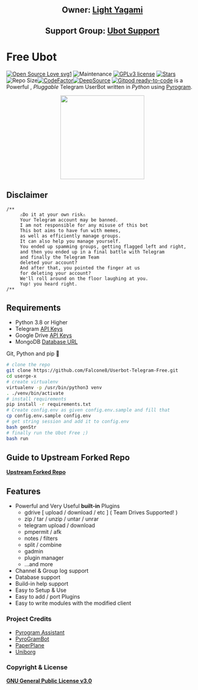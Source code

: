 <h2 align="center"><b>Owner: <a href="https://telegram.dog/LightYagami28">Light Yagami</a></b></h2> 

<h2 align="center"><b>Support Group: <a href="https://t.me/UserbotFreeLight">Ubot Support</a></b></h2>

<h1>Free Ubot</h1>

[![Open Source Love svg1](https://badges.frapsoft.com/os/v1/open-source.png?v=103)](https://github.com/Falcone8/Userbot-Telegram-Free) ![Maintenance](https://img.shields.io/badge/Maintained%3F-yes-green.svg)  [![GPLv3 license](https://img.shields.io/badge/License-GPLv3-blue.svg?&style=flat-square)](https://github.com/Falcone8/Userbot-Telegram-Free/blob/master/LICENSE) [![Stars](https://img.shields.io/github/stars/Falcone8/Userbot-Telegram-Free?&style=flat-square)](https://github.com/Falcone8/Userbot-Telegram-Free) ![Repo Size](https://img.shields.io/github/repo-size/Falcone8/Userbot-Telegram-Free?style=flat-square)[![CodeFactor](https://www.codefactor.io/repository/github/falcone8/userbot-telegram-free/badge)](https://www.codefactor.io/repository/github/falcone8/userbot-telegram-free)[![DeepSource](https://deepsource.io/gh/Falcone8/Userbot-telegram-free.svg/?label=active+issues&show_trend=true)](https://deepsource.io/gh/Falcone8/Userbot-Telegram-Free/?ref=repository-badge) [![Gitpod ready-to-code](https://img.shields.io/badge/Gitpod-ready--to--code-blue?logo=gitpod&style=flat-square)](https://gitpod.io/#Falcone8/Userbot-Telegram-Free)
is a Powerful , _Pluggable_ Telegram UserBot written in _Python_ using [Pyrogram](https://github.com/pyrogram/pyrogram).
<br>
<p align="center">
    <a href="https://telegram.dog/UserbotFreeLight"><img src="https://img.shields.io/badge/Support%20Group-Ubot Support -blue?&logo=telegram&style=social" width=220px></a></p>


## Disclaimer

```
/**
     ⚠️Do it at your own risk⚠️
     Your Telegram account may be banned.
     I am not responsible for any misuse of this bot
     This bot aims to have fun with memes,
     as well as efficiently manage groups.
     It can also help you manage yourself.
     You ended up spamming groups, getting flagged left and right,
     and then you ended up in a final battle with Telegram
     and finally the Telegram Team
     deleted your account?
     And after that, you pointed the finger at us
     for deleting your account?
     We'll roll around on the floor laughing at you.
     Yup! you heard right.
/**
```

## Requirements

* Python 3.8 or Higher
* Telegram [API Keys](https://my.telegram.org/apps)
* Google Drive [API Keys](https://console.developers.google.com/)
* MongoDB [Database URL](https://cloud.mongodb.com/)

Git, Python and pip 🔧

  ```bash
  # clone the repo
  git clone https://github.com/Falcone8/Userbot-Telegram-Free.git
  cd userge-x
  # create virtualenv
  virtualenv -p /usr/bin/python3 venv
  . ./venv/bin/activate
  # install requirements
  pip install -r requirements.txt
  # Create config.env as given config.env.sample and fill that
  cp config.env.sample config.env
  # get string session and add it to config.env
  bash genStr
  # finally run the Ubot Free ;)
  bash run
  ```

  <h2>Guide to Upstream Forked Repo</h2>
<a href="https://telegra.ph/Upstream-Userge-Forked-Repo-Guide-07-04"><b>Upstream Forked Repo</b></a>
<br>

## Features

* Powerful and Very Useful **built-in** Plugins
  * gdrive [ upload / download / etc ] ( Team Drives Supported! )
  * zip / tar / unzip / untar / unrar
  * telegram upload / download
  * pmpermit / afk
  * notes / filters
  * split / combine
  * gadmin
  * plugin manager
  * ...and more
* Channel & Group log support
* Database support
* Build-in help support
* Easy to Setup & Use
* Easy to add / port Plugins
* Easy to write modules with the modified client

### Project Credits

* [Pyrogram Assistant](https://github.com/pyrogram/assistant)
* [PyroGramBot](https://github.com/SpEcHiDe/PyroGramBot)
* [PaperPlane](https://github.com/RaphielGang/Telegram-Paperplane)
* [Uniborg](https://github.com/SpEcHiDe/UniBorg)

### Copyright & License

[**GNU General Public License v3.0**](https://github.com/Falcone8/Userbot-Telegram-Free/blob/master/LICENSE)

